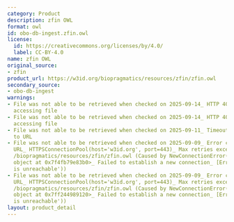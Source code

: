 ```yaml
---
category: Product
description: zfin OWL
format: owl
id: obo-db-ingest.zfin.owl
license:
  id: https://creativecommons.org/licenses/by/4.0/
  label: CC-BY-4.0
name: zfin OWL
original_source:
- zfin
product_url: https://w3id.org/biopragmatics/resources/zfin/zfin.owl
secondary_source:
- obo-db-ingest
warnings:
- File was not able to be retrieved when checked on 2025-09-14_ HTTP 404 error when
  accessing file
- File was not able to be retrieved when checked on 2025-09-14_ HTTP 404 error when
  accessing file
- File was not able to be retrieved when checked on 2025-09-11_ Timeout connecting
  to URL
- File was not able to be retrieved when checked on 2025-09-09_ Error connecting to
  URL_ HTTPSConnectionPool(host='w3id.org', port=443)_ Max retries exceeded with url_
  /biopragmatics/resources/zfin/zfin.owl (Caused by NewConnectionError('<urllib3.connection.HTTPSConnection
  object at 0x7f4fb79e83b0>_ Failed to establish a new connection_ [Errno 101] Network
  is unreachable'))
- File was not able to be retrieved when checked on 2025-09-09_ Error connecting to
  URL_ HTTPSConnectionPool(host='w3id.org', port=443)_ Max retries exceeded with url_
  /biopragmatics/resources/zfin/zfin.owl (Caused by NewConnectionError('<urllib3.connection.HTTPSConnection
  object at 0x7ff244989120>_ Failed to establish a new connection_ [Errno 101] Network
  is unreachable'))
layout: product_detail
---
```

